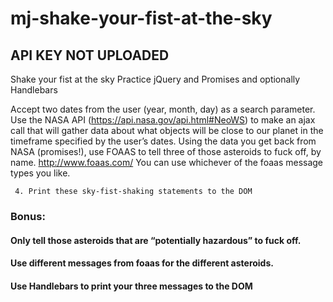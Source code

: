 # mj-shake-your-fist-at-the-sky

## API KEY NOT UPLOADED

Shake your fist at the sky
Practice jQuery and Promises and optionally Handlebars
 
Accept two dates from the user (year, month, day) as a search parameter.
Use the NASA API (https://api.nasa.gov/api.html#NeoWS) to make an ajax call that will gather data about what objects will be close to our planet in the timeframe specified by the user’s dates.
Using the data you get back from NASA (promises!), use FOAAS to tell three of those asteroids to fuck off, by name.  http://www.foaas.com/
You can use whichever of the foaas message types you like.

     4. Print these sky-fist-shaking statements to the DOM
 
### Bonus: 
#### Only tell those asteroids that are “potentially hazardous” to fuck off.
#### Use different messages from foaas for the different asteroids.
#### Use Handlebars to print your three messages to the DOM
